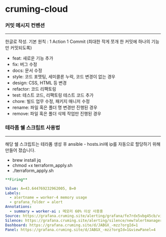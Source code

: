 # cruming-cloud

### 커밋 메시지 컨벤션
***
한글로 작성. 기본 원칙 : 1 Action 1 Commit (최대한 작게 쪼개 한 커밋에 하나의 기능만 커밋되도록)

- feat: 새로운 기능 추가
- fix: 버그 수정
- docs: 문서 수정
- style: 코드 포맷팅, 세미콜론 누락, 코드 변경이 없는 경우
- design: CSS, HTML 등 변경
- refactor: 코드 리팩토링
- test: 테스트 코드, 리팩토링 테스트 코드 추가
- chore: 빌드 업무 수정, 패키지 매니저 수정
- rename: 파일 혹은 폴더 명 변경만 진행된 경우
- remove: 파일 혹은 폴더 삭제 작업만 진행된 경우


### 테라폼 쉘 스크립트 사용법
***
해당 쉘 스크립트는 테라폼 생성 후 ansible - hosts.ini에 ip를 자동으로 할당하기 위해 만들어 졌습니다.

- brew install jq
- chmod +x terraform_apply.sh
- ./terraform_apply.sh


```yaml
**Firing**

Value: A=43.644769232962005, B=0
Labels:
  - alertname = worker-4 memory usage
  - grafana_folder = alert
Annotations:
  - summary = worker-ai : 메모리 60% 이상 사용중
Source: https://grafana.cruming.site/alerting/grafana/fe7rdx5vbg45cb/view?orgId=1
Silence: https://grafana.cruming.site/alerting/silence/new?alertmanager=grafana&matcher=alertname%3Dworker-ai+memory+usage&matcher=grafana_folder%3Dalert&orgId=1
Dashboard: https://grafana.cruming.site/d/JABGX_-mzz?orgId=1
Panel: https://grafana.cruming.site/d/JABGX_-mzz?orgId=1&viewPanel=4
```

